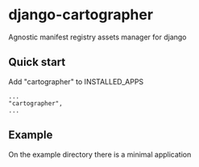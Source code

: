 # django-cartographer
Agnostic manifest registry assets manager for django

Quick start
-----------

Add "cartographer" to INSTALLED_APPS

```
...
"cartographer",
...
```

Example
-------

On the example directory there is a minimal application 
